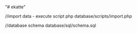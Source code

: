 "# ekatte" 

//import data - execute script
php database/scripts/import.php

//database schema
database/sql/schema.sql

